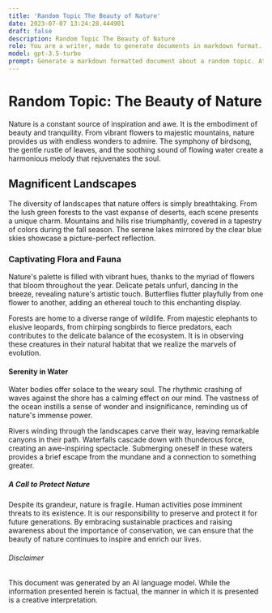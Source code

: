 ```yaml
---
title: 'Random Topic The Beauty of Nature'
date: 2023-07-07 13:24:28.444901
draft: false
description: Random Topic The Beauty of Nature
role: You are a writer, made to generate documents in markdown format. It is very important that all of the documents you generate are in valid markdown format.
model: gpt-3.5-turbo
prompt: Generate a markdown formatted document about a random topic. At the bottom, include a disclaimer explaining that the document was generated by you. The first line of the document should be the title. Make sure that the entire document is in proper markdown format, using a mix of various tags to make the document visually appealing.
---
```


# Random Topic: The Beauty of Nature

Nature is a constant source of inspiration and awe. It is the embodiment of beauty and tranquility. From vibrant flowers to majestic mountains, nature provides us with endless wonders to admire. The symphony of birdsong, the gentle rustle of leaves, and the soothing sound of flowing water create a harmonious melody that rejuvenates the soul.

## Magnificent Landscapes

The diversity of landscapes that nature offers is simply breathtaking. From the lush green forests to the vast expanse of deserts, each scene presents a unique charm. Mountains and hills rise triumphantly, covered in a tapestry of colors during the fall season. The serene lakes mirrored by the clear blue skies showcase a picture-perfect reflection.

### Captivating Flora and Fauna

Nature's palette is filled with vibrant hues, thanks to the myriad of flowers that bloom throughout the year. Delicate petals unfurl, dancing in the breeze, revealing nature's artistic touch. Butterflies flutter playfully from one flower to another, adding an ethereal touch to this enchanting display.

Forests are home to a diverse range of wildlife. From majestic elephants to elusive leopards, from chirping songbirds to fierce predators, each contributes to the delicate balance of the ecosystem. It is in observing these creatures in their natural habitat that we realize the marvels of evolution.

#### Serenity in Water

Water bodies offer solace to the weary soul. The rhythmic crashing of waves against the shore has a calming effect on our mind. The vastness of the ocean instills a sense of wonder and insignificance, reminding us of nature's immense power.

Rivers winding through the landscapes carve their way, leaving remarkable canyons in their path. Waterfalls cascade down with thunderous force, creating an awe-inspiring spectacle. Submerging oneself in these waters provides a brief escape from the mundane and a connection to something greater.

##### A Call to Protect Nature

Despite its grandeur, nature is fragile. Human activities pose imminent threats to its existence. It is our responsibility to preserve and protect it for future generations. By embracing sustainable practices and raising awareness about the importance of conservation, we can ensure that the beauty of nature continues to inspire and enrich our lives.

###### Disclaimer

This document was generated by an AI language model. While the information presented herein is factual, the manner in which it is presented is a creative interpretation.